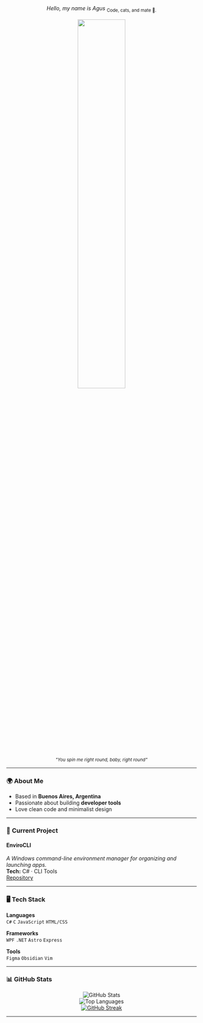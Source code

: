 <div align="center">
    <em>Hello, my name is Agus</em>
      <sub>Code, cats, and mate 🧉.</sub>
  <br>
    <br>
  <img src="https://media3.giphy.com/media/v1.Y2lkPTc5MGI3NjExeW8xaTFsdHNtZGMwczM2c2ZuYXN4NmRncGt6ZndicjIzN3lpemt1NSZlcD12MV9pbnRlcm5hbF9naWZfYnlfaWQmY3Q9cw/pncPjoqJyAATqpflwW/giphy.gif" width="50%">
    <br>
    <sub><em>"You spin me right round, baby, right round"</em></sub>
</div>

---

### 🌍 **About Me**  
- Based in **Buenos Aires, Argentina**  
- Passionate about building **developer tools**
- Love clean code and minimalist design  

---

### 🚀 **Current Project**  

#### **EnviroCLI**  
_A Windows command-line environment manager for organizing and launching apps._  
**Tech:** C# · CLI Tools  
[Repository](https://github.com/agus-dot1/envirocli)  

---

### 🖥️ **Tech Stack**
**Languages**  
`C#` `C` `JavaScript` `HTML/CSS`

**Frameworks**  
`WPF` `.NET` `Astro` `Express`

**Tools**  
`Figma` `Obsidian` `Vim` 

---

### 📊 **GitHub Stats**  

<div align="center">
  <img src="https://github-readme-stats.vercel.app/api?username=agus-dot1&show_icons=true&hide_title=true&hide_profile=true&count_private=true&theme=github_dark" alt="GitHub Stats" />
</div>

<div align="center">
  <img src="https://github-readme-stats.vercel.app/api/top-langs/?username=agus-dot1&layout=compact&theme=github_dark" alt="Top Languages" />
</div>

<div align="center">
    <a href="https://git.io/streak-stats"><img src="https://streak-stats.demolab.com?user=agus-dot1&theme=github-dark&border_radius=5&short_numbers=true&mode=weekly" alt="GitHub Streak" /></a>
</div>

---
